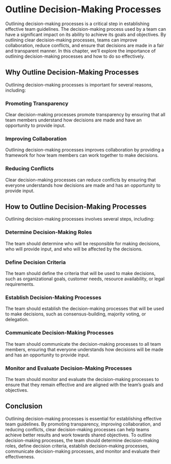 # Outline Decision-Making Processes

Outlining decision-making processes is a critical step in establishing effective team guidelines. The decision-making process used by a team can have a significant impact on its ability to achieve its goals and objectives. By outlining clear decision-making processes, teams can improve collaboration, reduce conflicts, and ensure that decisions are made in a fair and transparent manner. In this chapter, we’ll explore the importance of outlining decision-making processes and how to do so effectively.

## Why Outline Decision-Making Processes

Outlining decision-making processes is important for several reasons, including:

### Promoting Transparency

Clear decision-making processes promote transparency by ensuring that all team members understand how decisions are made and have an opportunity to provide input.

### Improving Collaboration

Outlining decision-making processes improves collaboration by providing a framework for how team members can work together to make decisions.

### Reducing Conflicts

Clear decision-making processes can reduce conflicts by ensuring that everyone understands how decisions are made and has an opportunity to provide input.

## How to Outline Decision-Making Processes

Outlining decision-making processes involves several steps, including:

### Determine Decision-Making Roles

The team should determine who will be responsible for making decisions, who will provide input, and who will be affected by the decisions.

### Define Decision Criteria

The team should define the criteria that will be used to make decisions, such as organizational goals, customer needs, resource availability, or legal requirements.

### Establish Decision-Making Processes

The team should establish the decision-making processes that will be used to make decisions, such as consensus-building, majority voting, or delegation.

### Communicate Decision-Making Processes

The team should communicate the decision-making processes to all team members, ensuring that everyone understands how decisions will be made and has an opportunity to provide input.

### Monitor and Evaluate Decision-Making Processes

The team should monitor and evaluate the decision-making processes to ensure that they remain effective and are aligned with the team’s goals and objectives.

## Conclusion

Outlining decision-making processes is essential for establishing effective team guidelines. By promoting transparency, improving collaboration, and reducing conflicts, clear decision-making processes can help teams achieve better results and work towards shared objectives. To outline decision-making processes, the team should determine decision-making roles, define decision criteria, establish decision-making processes, communicate decision-making processes, and monitor and evaluate their effectiveness.
